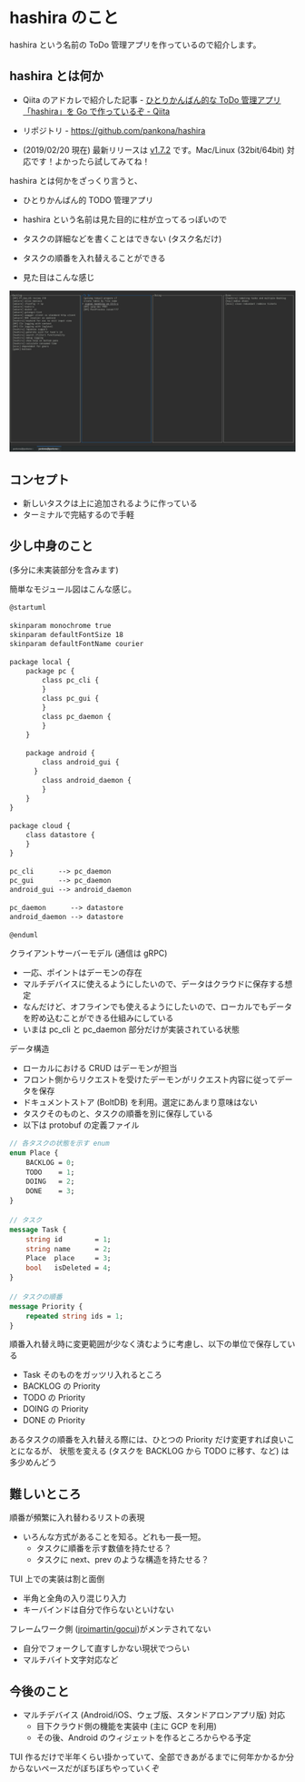 # hashira のこと

hashira という名前の ToDo 管理アプリを作っているので紹介します。

## hashira とは何か

- Qiita のアドカレで紹介した記事 - [ひとりかんばん的な ToDo 管理アプリ「hashira」を Go で作っているぞ - Qiita](https://qiita.com/pankona/items/f5e600ef372f00db978b)

- リポジトリ - https://github.com/pankona/hashira
- (2019/02/20 現在) 最新リリースは [v1.7.2](https://github.com/pankona/hashira/releases) です。Mac/Linux (32bit/64bit) 対応です！よかったら試してみてね！

hashira とは何かをざっくり言うと、

- ひとりかんばん的 TODO 管理アプリ
- hashira という名前は見た目的に柱が立ってるっぽいので
- タスクの詳細などを書くことはできない (タスク名だけ)
- タスクの順番を入れ替えることができる

- 見た目はこんな感じ

![hashira.png](assets/hashira.png)

## コンセプト

- 新しいタスクは上に追加されるように作っている
- ターミナルで完結するので手軽

## 少し中身のこと

(多分に未実装部分を含みます)

簡単なモジュール図はこんな感じ。

```uml
@startuml

skinparam monochrome true
skinparam defaultFontSize 18
skinparam defaultFontName courier

package local {
    package pc {
        class pc_cli {
        }
        class pc_gui {
        }
        class pc_daemon {
        }
    }

    package android {
        class android_gui {
      }
        class android_daemon {
        }
    }
}

package cloud {
    class datastore {
    }
}

pc_cli      --> pc_daemon
pc_gui      --> pc_daemon
android_gui --> android_daemon

pc_daemon      --> datastore
android_daemon --> datastore

@enduml
```

クライアントサーバーモデル (通信は gRPC)

- 一応、ポイントはデーモンの存在
- マルチデバイスに使えるようにしたいので、データはクラウドに保存する想定
- なんだけど、オフラインでも使えるようにしたいので、ローカルでもデータを貯め込むことができる仕組みにしている
- いまは pc_cli と pc_daemon 部分だけが実装されている状態

データ構造

- ローカルにおける CRUD はデーモンが担当
- フロント側からリクエストを受けたデーモンがリクエスト内容に従ってデータを保存
- ドキュメントストア (BoltDB) を利用。選定にあんまり意味はない
- タスクそのものと、タスクの順番を別に保存している
- 以下は protobuf の定義ファイル

```proto
// 各タスクの状態を示す enum
enum Place {
    BACKLOG = 0;
    TODO    = 1;
    DOING   = 2;
    DONE    = 3;
}

// タスク
message Task {
    string id        = 1;
    string name      = 2;
    Place  place     = 3;
    bool   isDeleted = 4;
}

// タスクの順番
message Priority {
    repeated string ids = 1;
}
```

順番入れ替え時に変更範囲が少なく済むように考慮し、以下の単位で保存している

- Task そのものをガッツリ入れるところ
- BACKLOG の Priority
- TODO の Priority
- DOING の Priority
- DONE の Priority

あるタスクの順番を入れ替える際には、ひとつの Priority だけ変更すれば良いことになるが、
状態を変える (タスクを BACKLOG から TODO に移す、など) は多少めんどう

## 難しいところ

順番が頻繁に入れ替わるリストの表現

- いろんな方式があることを知る。どれも一長一短。
  - タスクに順番を示す数値を持たせる？
  - タスクに next、prev のような構造を持たせる？

TUI 上での実装は割と面倒

- 半角と全角の入り混じり入力
- キーバインドは自分で作らないといけない

フレームワーク側 ([jroimartin/gocui](https://github.com/jroimartin/gocui))がメンテされてない

- 自分でフォークして直すしかない現状でつらい
- マルチバイト文字対応など

## 今後のこと

- マルチデバイス (Android/iOS、ウェブ版、スタンドアロンアプリ版) 対応
  - 目下クラウド側の機能を実装中 (主に GCP を利用)
  - その後、Android のウィジェットを作るところからやる予定

TUI 作るだけで半年くらい掛かっていて、全部できあがるまでに何年かかるか分からないペースだがぼちぼちやっていくぞ
